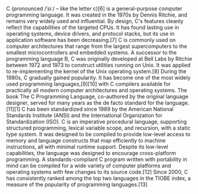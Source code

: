 C (pronounced /ˈsiː/ – like the letter c)[6] is a general-purpose computer programming language. It was created in the 1970s by Dennis Ritchie, and remains very widely used and influential. By design, C's features cleanly reflect the capabilities of the targeted CPUs. It has found lasting use in operating systems, device drivers, and protocol stacks, but its use in application software has been decreasing.[7] C is commonly used on computer architectures that range from the largest supercomputers to the smallest microcontrollers and embedded systems.
A successor to the programming language B, C was originally developed at Bell Labs by Ritchie between 1972 and 1973 to construct utilities running on Unix. It was applied to re-implementing the kernel of the Unix operating system.[8] During the 1980s, C gradually gained popularity. It has become one of the most widely used programming languages,[9][10] with C compilers available for practically all modern computer architectures and operating systems. The book The C Programming Language, co-authored by the original language designer, served for many years as the de facto standard for the language.[11][1] C has been standardized since 1989 by the American National Standards Institute (ANSI) and the International Organization for Standardization (ISO).
C is an imperative procedural language, supporting structured programming, lexical variable scope, and recursion, with a static type system. It was designed to be compiled to provide low-level access to memory and language constructs that map efficiently to machine instructions, all with minimal runtime support. Despite its low-level capabilities, the language was designed to encourage cross-platform programming. A standards-compliant C program written with portability in mind can be compiled for a wide variety of computer platforms and operating systems with few changes to its source code.[12]
Since 2000, C has consistently ranked among the top two languages in the TIOBE index, a measure of the popularity of programming languages.[13]
